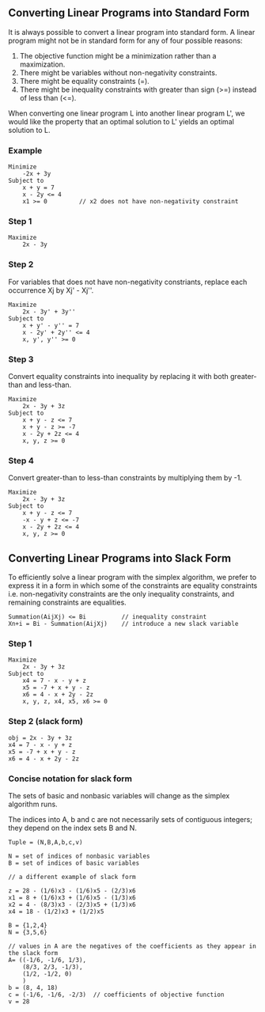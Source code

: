## Converting Linear Programs into Standard Form

It is always possible to convert a linear program into standard form. A linear program might not be in standard form for any of four possible reasons:

1. The objective function might be a minimization rather than a maximization.
2. There might be variables without non-negativity constraints.
3. There might be equality constraints (=).
4. There might be inequality constraints with greater than sign (>=) instead of less than (<=).

When converting one linear program L into another linear program L', we would like the property that an optimal solution to L' yields an optimal solution to L.

### Example

```
Minimize
    -2x + 3y
Subject to
    x + y = 7
    x - 2y <= 4
    x1 >= 0         // x2 does not have non-negativity constraint
```

### Step 1

```
Maximize
    2x - 3y
```

### Step 2

For variables that does not have non-negativity constriants, replace each occurrence Xj by Xj' - Xj''.

```
Maximize
    2x - 3y' + 3y''
Subject to
    x + y' - y'' = 7
    x - 2y' + 2y'' <= 4
    x, y', y'' >= 0
```

### Step 3

Convert equality constraints into inequality by replacing it with both greater-than and less-than.

```
Maximize
    2x - 3y + 3z
Subject to
    x + y - z <= 7
    x + y - z >= -7
    x - 2y + 2z <= 4
    x, y, z >= 0
```

### Step 4

Convert greater-than to less-than constraints by multiplying them by -1.

```
Maximize
    2x - 3y + 3z
Subject to
    x + y - z <= 7
    -x - y + z <= -7
    x - 2y + 2z <= 4
    x, y, z >= 0
```

## Converting Linear Programs into Slack Form

To efficiently solve a linear program with the simplex algorithm, we prefer to express it in a form in which some of the constraints are equality constraints i.e. non-negativity constraints are the only inequality constraints, and remaining constraints are equalities.

```
Summation(AijXj) <= Bi          // inequality constraint
Xn+i = Bi - Summation(AijXj)    // introduce a new slack variable
```

### Step 1

```
Maximize
    2x - 3y + 3z
Subject to
    x4 = 7 - x - y + z
    x5 = -7 + x + y - z
    x6 = 4 - x + 2y - 2z
    x, y, z, x4, x5, x6 >= 0
```

### Step 2 (slack form)

```
obj = 2x - 3y + 3z
x4 = 7 - x - y + z
x5 = -7 + x + y - z
x6 = 4 - x + 2y - 2z
```

### Concise notation for slack form

The sets of basic and nonbasic variables will change as the simplex algorithm runs.

The indices into A, b and c are not necessarily sets of contiguous integers; they depend on the index sets B and N.

```
Tuple = (N,B,A,b,c,v)

N = set of indices of nonbasic variables
B = set of indices of basic variables
```

```
// a different example of slack form

z = 28 - (1/6)x3 - (1/6)x5 - (2/3)x6
x1 = 8 + (1/6)x3 + (1/6)x5 - (1/3)x6
x2 = 4 - (8/3)x3 - (2/3)x5 + (1/3)x6
x4 = 18 - (1/2)x3 + (1/2)x5

B = {1,2,4}
N = {3,5,6}

// values in A are the negatives of the coefficients as they appear in the slack form
A= ((-1/6, -1/6, 1/3),
    (8/3, 2/3, -1/3),
    (1/2, -1/2, 0)
    )
b = (8, 4, 18)
c = (-1/6, -1/6, -2/3)  // coefficients of objective function
v = 28
```
